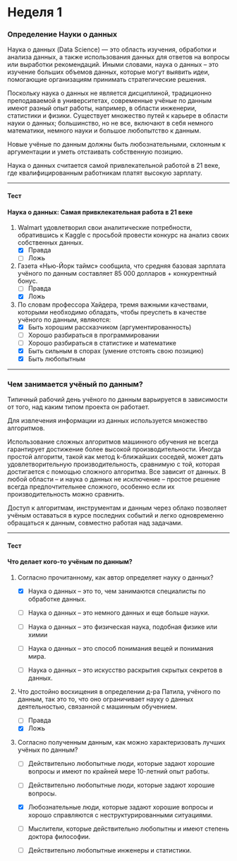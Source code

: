 # Неделя 1

### Определение Науки о данных

Наука о данных (Data Science) — это область изучения, обработки и анализа данных, а также использования данных для ответов на вопросы или выработки рекомендаций. Иными словами, наука о данных – это изучение больших объемов данных, которые могут выявить идеи, помогающие организациям принимать стратегические решения.

Поскольку наука о данных не является дисциплиной, традиционно преподаваемой в университетах, современные учёные по данным имеют разный опыт работы, например, в области инженерии, статистики и физики. Существует множество путей к карьере в области науки о данных; большинство, но не все, включают в себя немного математики, немного науки и большое любопытство к данным.

Новые учёные по данным должны быть любознательными, склонным к аргументации и уметь отстаивать собственную позицию.

Наука о данных считается самой привлекательной работой в 21 веке, где квалифицированным работникам платят высокую зарплату.

---

#### Тест
#### Наука о данных: Самая привклекательная работа в 21 веке

1. Walmart удовлетворил свои аналитические потребности, обратившись к Kaggle с просьбой провести конкурс на анализ своих собственных данных.
    - [x] Правда
    - [ ] Ложь

2. Газета «Нью-Йорк таймс» сообщила, что средняя базовая зарплата учёного по данным составляет 85 000 долларов + конкурентный бонус.
    - [ ] Правда
    - [x] Ложь

3. По словам профессора Хайдера, тремя важными качествами, которыми необходимо обладать, чтобы преуспеть в качестве учёного по данным, являются:
    - [x] Быть хорошим рассказчиком (аргументированность)
    - [ ] Хорошо разбираться в программировании
    - [ ] Хорошо разбираться в статистике и математике
    - [x] Быть сильным в спорах (умение отстоять свою позицию)
    - [x] Быть любопытным

---

### Чем занимается учёный по данным?

Типичный рабочий день учёного по данным варьируется в зависимости от того, над каким типом проекта он работает.

Для извлечения информации из данных используется множество алгоритмов.

Использование сложных алгоритмов машинного обучения не всегда гарантирует достижение более высокой производительности. Иногда простой алгоритм, такой как метод k-ближайших соседей, может дать удовлетворительную производительность, сравнимую с той, которая достигается с помощью сложного алгоритма. Все зависит от данных. В любой области – и наука о данных не исключение – простое решение всегда предпочтительнее сложного, особенно если их производительность можно сравнить.

Доступ к алгоритмам, инструментам и данным через облако позволяет учёным оставаться в курсе последних событий и легко одновременно обращаться к данным, совместно работая над задачами.

---
#### Тест
#### Что делает кого-то учёным по данным?

1. Согласно прочитанному, как автор определяет науку о данных?
    - [x] Наука о данных – это то, чем занимаются специалисты по обработке данных.

    - [ ] Наука о данных – это немного данных и еще больше науки.

    - [ ] Наука о данных – это физическая наука, подобная физике или химии

    - [ ] Наука о данных – это способ понимания вещей и понимания мира.

    - [ ] Наука о данных – это искусство раскрытия скрытых секретов в данных.


2. Что достойно восхищения в определении д-ра Патила, учёного по данным, так это то, что оно ограничивает науку о данных деятельностью, связанной с машинным обучением.
    - [ ] Правда
    - [x] Ложь
    
3. Согласно полученным данным, как можно характеризовать лучших учёных по данным?

    - [ ] Действительно любопытные люди, которые задают хорошие вопросы и имеют по крайней мере 10-летний опыт работы.

    - [ ] Действительно любопытные люди, которые задают хорошие вопросы.

    - [x] Любознательные люди, которые задают хорошие вопросы и хорошо справляются с неструктурированными ситуациями.

    - [ ] Мыслители, которые действительно любопытны и имеют степень доктора философии.

    - [ ] Действительно любопытные инженеры и статистики.
